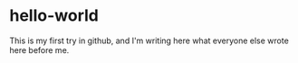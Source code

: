 # hello-world
This is my first try in github, and I'm writing here what everyone else wrote here before me.
